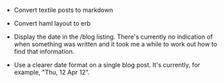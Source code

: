 - Convert textile posts to markdown

- Convert haml layout to erb

- Display the date in the /blog listing. There's currently no indication of when something was written and it took me a while to work out how to find that information.

- Use a clearer date format on a single blog post. It's currently, for example, "Thu, 12 Apr 12".
